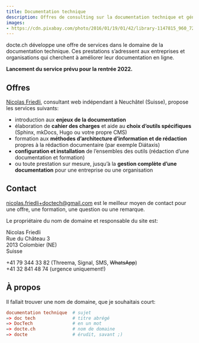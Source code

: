 ```yaml
---
title: Documentation technique
description: Offres de consulting sur la documentation technique et généraliste pour entreprises et institutions.
images: 
- https://cdn.pixabay.com/photo/2016/01/19/01/42/library-1147815_960_720.jpg
---
```


docte.ch développe une offre de services dans le domaine de la documentation technique.
Ces prestations s’adressent aux entreprises et organisations qui cherchent à améliorer leur documentation en ligne.

**Lancement du service prévu pour la rentrée 2022.**

## Offres

[Nicolas Friedli](https://nicolasfriedli.ch), consultant web indépendant à Neuchâtel (Suisse), propose les services suivants:

- introduction aux **enjeux de la documentation** 
- élaboration de **cahier des charges** et aide au **choix d’outils spécifiques** (Sphinx, mkDocs, Hugo ou votre propre CMS)
- formation aux **méthodes d’architecture d’information et de rédaction** propres à la rédaction documentaire (par exemple Diátaxis)
- **configuration et installation** de l’ensembles des outils (rédaction d’une documentation et formation)
- ou toute prestation sur mesure, jusqu’à la **gestion complète d’une documentation** pour une entreprise ou une organisation

## Contact

[nicolas.friedli+doctech@gmail.com](mailto:nicolas.friedli+doctech@gmail.com) est le meilleur moyen de contact pour une offre, une formation, une question ou une remarque.

Le propriétaire du nom de domaine et responsable du site est:

Nicolas Friedli  
Rue du Château 3  
2013 Colombier (NE)  
Suisse

+41 79 344 33 82 (Threema, Signal, SMS, ~~WhatsApp~~)  
+41 32 841 48 74 (urgence uniquement!)

## À propos

Il fallait trouver une nom de domaine, que je souhaitais court:

```toml
documentation technique  # sujet
=> doc tech              # titre abrégé
=> DocTech               # en un mot
=> docte.ch              # nom de domaine
=> docte                 # érudit, savant ;)
```